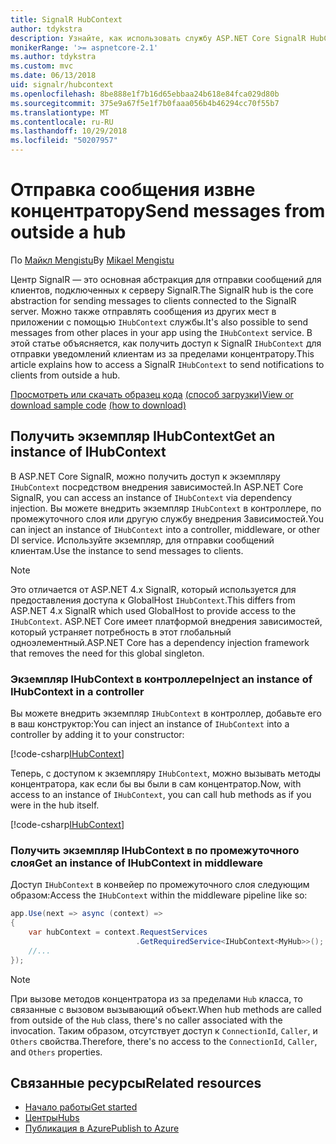 ```yaml
---
title: SignalR HubContext
author: tdykstra
description: Узнайте, как использовать службу ASP.NET Core SignalR HubContext для отправки уведомлений клиентам из за пределами концентратору.
monikerRange: '>= aspnetcore-2.1'
ms.author: tdykstra
ms.custom: mvc
ms.date: 06/13/2018
uid: signalr/hubcontext
ms.openlocfilehash: 8be888e1f7b16d65ebbaa24b618e84fca029d80b
ms.sourcegitcommit: 375e9a67f5e1f7b0faaa056b4b46294cc70f55b7
ms.translationtype: MT
ms.contentlocale: ru-RU
ms.lasthandoff: 10/29/2018
ms.locfileid: "50207957"
---
```

# <a name="send-messages-from-outside-a-hub"></a><span data-ttu-id="b4d6c-103">Отправка сообщения извне концентратору</span><span class="sxs-lookup"><span data-stu-id="b4d6c-103">Send messages from outside a hub</span></span>

<span data-ttu-id="b4d6c-104">По [Майкл Mengistu](https://twitter.com/MikaelM_12)</span><span class="sxs-lookup"><span data-stu-id="b4d6c-104">By [Mikael Mengistu](https://twitter.com/MikaelM_12)</span></span>

<span data-ttu-id="b4d6c-105">Центр SignalR — это основная абстракция для отправки сообщений для клиентов, подключенных к серверу SignalR.</span><span class="sxs-lookup"><span data-stu-id="b4d6c-105">The SignalR hub is the core abstraction for sending messages to clients connected to the SignalR server.</span></span> <span data-ttu-id="b4d6c-106">Можно также отправлять сообщения из других мест в приложении с помощью `IHubContext` службы.</span><span class="sxs-lookup"><span data-stu-id="b4d6c-106">It's also possible to send messages from other places in your app using the `IHubContext` service.</span></span> <span data-ttu-id="b4d6c-107">В этой статье объясняется, как получить доступ к SignalR `IHubContext` для отправки уведомлений клиентам из за пределами концентратору.</span><span class="sxs-lookup"><span data-stu-id="b4d6c-107">This article explains how to access a SignalR `IHubContext` to send notifications to clients from outside a hub.</span></span>

<span data-ttu-id="b4d6c-108">[Просмотреть или скачать образец кода](https://github.com/aspnet/Docs/tree/master/aspnetcore/signalr/hubcontext/sample/) [(способ загрузки)](xref:index#how-to-download-a-sample)</span><span class="sxs-lookup"><span data-stu-id="b4d6c-108">[View or download sample code](https://github.com/aspnet/Docs/tree/master/aspnetcore/signalr/hubcontext/sample/) [(how to download)](xref:index#how-to-download-a-sample)</span></span>

## <a name="get-an-instance-of-ihubcontext"></a><span data-ttu-id="b4d6c-109">Получить экземпляр IHubContext</span><span class="sxs-lookup"><span data-stu-id="b4d6c-109">Get an instance of IHubContext</span></span>

<span data-ttu-id="b4d6c-110">В ASP.NET Core SignalR, можно получить доступ к экземпляру `IHubContext` посредством внедрения зависимостей.</span><span class="sxs-lookup"><span data-stu-id="b4d6c-110">In ASP.NET Core SignalR, you can access an instance of `IHubContext` via dependency injection.</span></span> <span data-ttu-id="b4d6c-111">Вы можете внедрить экземпляр `IHubContext` в контроллере, по промежуточного слоя или другую службу внедрения Зависимостей.</span><span class="sxs-lookup"><span data-stu-id="b4d6c-111">You can inject an instance of `IHubContext` into a controller, middleware, or other DI service.</span></span> <span data-ttu-id="b4d6c-112">Используйте экземпляр, для отправки сообщений клиентам.</span><span class="sxs-lookup"><span data-stu-id="b4d6c-112">Use the instance to send messages to clients.</span></span>

> [!NOTE]
> <span data-ttu-id="b4d6c-113">Это отличается от ASP.NET 4.x SignalR, который используется для предоставления доступа к GlobalHost `IHubContext`.</span><span class="sxs-lookup"><span data-stu-id="b4d6c-113">This differs from ASP.NET 4.x SignalR which used GlobalHost to provide access to the `IHubContext`.</span></span> <span data-ttu-id="b4d6c-114">ASP.NET Core имеет платформой внедрения зависимостей, который устраняет потребность в этот глобальный одноэлементный.</span><span class="sxs-lookup"><span data-stu-id="b4d6c-114">ASP.NET Core has a dependency injection framework that removes the need for this global singleton.</span></span>

### <a name="inject-an-instance-of-ihubcontext-in-a-controller"></a><span data-ttu-id="b4d6c-115">Экземпляр IHubContext в контроллере</span><span class="sxs-lookup"><span data-stu-id="b4d6c-115">Inject an instance of IHubContext in a controller</span></span>

<span data-ttu-id="b4d6c-116">Вы можете внедрить экземпляр `IHubContext` в контроллер, добавьте его в ваш конструктор:</span><span class="sxs-lookup"><span data-stu-id="b4d6c-116">You can inject an instance of `IHubContext` into a controller by adding it to your constructor:</span></span>

[!code-csharp[IHubContext](hubcontext/sample/Controllers/HomeController.cs?range=12-19,57)]

<span data-ttu-id="b4d6c-117">Теперь, с доступом к экземпляру `IHubContext`, можно вызывать методы концентратора, как если бы вы были в сам концентратор.</span><span class="sxs-lookup"><span data-stu-id="b4d6c-117">Now, with access to an instance of `IHubContext`, you can call hub methods as if you were in the hub itself.</span></span>

[!code-csharp[IHubContext](hubcontext/sample/Controllers/HomeController.cs?range=21-25)]

### <a name="get-an-instance-of-ihubcontext-in-middleware"></a><span data-ttu-id="b4d6c-118">Получить экземпляр IHubContext в по промежуточного слоя</span><span class="sxs-lookup"><span data-stu-id="b4d6c-118">Get an instance of IHubContext in middleware</span></span>

<span data-ttu-id="b4d6c-119">Доступ `IHubContext` в конвейер по промежуточного слоя следующим образом:</span><span class="sxs-lookup"><span data-stu-id="b4d6c-119">Access the `IHubContext` within the middleware pipeline like so:</span></span>

```csharp
app.Use(next => async (context) =>
{
    var hubContext = context.RequestServices
                            .GetRequiredService<IHubContext<MyHub>>();
    //...
});
```

> [!NOTE]
> <span data-ttu-id="b4d6c-120">При вызове методов концентратора из за пределами `Hub` класса, то связанные с вызовом вызывающий объект.</span><span class="sxs-lookup"><span data-stu-id="b4d6c-120">When hub methods are called from outside of the `Hub` class, there's no caller associated with the invocation.</span></span> <span data-ttu-id="b4d6c-121">Таким образом, отсутствует доступ к `ConnectionId`, `Caller`, и `Others` свойства.</span><span class="sxs-lookup"><span data-stu-id="b4d6c-121">Therefore, there's no access to the `ConnectionId`, `Caller`, and `Others` properties.</span></span>

## <a name="related-resources"></a><span data-ttu-id="b4d6c-122">Связанные ресурсы</span><span class="sxs-lookup"><span data-stu-id="b4d6c-122">Related resources</span></span>

* [<span data-ttu-id="b4d6c-123">Начало работы</span><span class="sxs-lookup"><span data-stu-id="b4d6c-123">Get started</span></span>](xref:tutorials/signalr)
* [<span data-ttu-id="b4d6c-124">Центры</span><span class="sxs-lookup"><span data-stu-id="b4d6c-124">Hubs</span></span>](xref:signalr/hubs)
* [<span data-ttu-id="b4d6c-125">Публикация в Azure</span><span class="sxs-lookup"><span data-stu-id="b4d6c-125">Publish to Azure</span></span>](xref:signalr/publish-to-azure-web-app)
